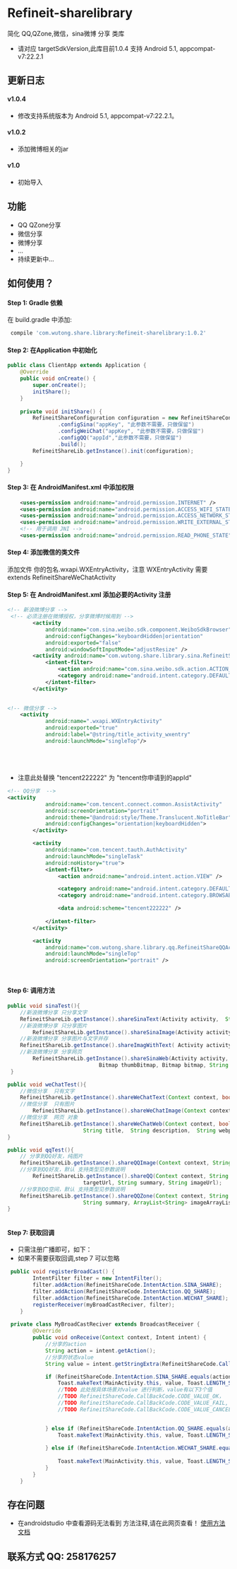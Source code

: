 # Refineit-sharelibrary

简化 QQ,QZone,微信，sina微博 分享 类库
- 请对应 targetSdkVersion,此库目前1.0.4 支持 Android 5.1, appcompat-v7:22.2.1

## 更新日志
#### v1.0.4

- 修改支持系统版本为 Android 5.1, appcompat-v7:22.2.1。

#### v1.0.2

- 添加微博相关的jar
#### v1.0

- 初始导入

## 功能

- QQ QZone分享 
- 微信分享
- 微博分享
- ...
- 持续更新中...


## 如何使用？


#### Step 1: Gradle  依赖

在 build.gradle 中添加:

```groovy
 compile 'com.wutong.share.library:Refineit-sharelibrary:1.0.2'
```

#### Step 2: 在Application 中初始化

```java
public class ClientApp extends Application {
    @Override
    public void onCreate() {
        super.onCreate();
        initShare();
    }
    
    private void initShare() {
        RefineitShareConfiguration configuration = new RefineitShareConfiguration.Builder(this)
                .configSina("appKey", "此参数不需要，只做保留")
                .configWeiChat("appKey", "此参数不需要，只做保留")
                .configQQ("appId","此参数不需要，只做保留")
                .build();
        RefineitShareLib.getInstance().init(configuration);

    }
}

```

#### Step 3: 在 AndroidManifest.xml 中添加权限

```xml
    <uses-permission android:name="android.permission.INTERNET" />
    <uses-permission android:name="android.permission.ACCESS_WIFI_STATE" />
    <uses-permission android:name="android.permission.ACCESS_NETWORK_STATE" />
    <uses-permission android:name="android.permission.WRITE_EXTERNAL_STORAGE" />
    <!-- 用于调用 JNI -->
    <uses-permission android:name="android.permission.READ_PHONE_STATE" />
```

#### Step 4: 添加微信的类文件
添加文件  你的包名.wxapi.WXEntryActivity，注意 WXEntryActivity 需要  extends RefineitShareWeChatActivity 

#### Step 5: 在 AndroidManifest.xml 添加必要的Activity 注册

```xml
<!-- 新浪微博分享 -->
 <!-- 必须注册在微博授权，分享微博时候用到 -->
        <activity
            android:name="com.sina.weibo.sdk.component.WeiboSdkBrowser"
            android:configChanges="keyboardHidden|orientation"
            android:exported="false"
            android:windowSoftInputMode="adjustResize" />
        <activity android:name="com.wutong.share.library.sina.RefineitShareSinaActivity">
            <intent-filter>
                <action android:name="com.sina.weibo.sdk.action.ACTION_SDK_REQ_ACTIVITY" />
                <category android:name="android.intent.category.DEFAULT" />
            </intent-filter>
        </activity>
 
```

```xml
<!-- 微信分享 -->
    <activity
            android:name=".wxapi.WXEntryActivity"
            android:exported="true"
            android:label="@string/title_activity_wxentry"
            android:launchMode="singleTop"/>
		
		
 
```
#### 
- 注意此处替换 "tencent222222" 为  "tencent你申请到的appId"
```xml
<!-- QQ分享  -->
<activity
            android:name="com.tencent.connect.common.AssistActivity"
            android:screenOrientation="portrait"
            android:theme="@android:style/Theme.Translucent.NoTitleBar"
            android:configChanges="orientation|keyboardHidden">
        </activity>

        <activity
            android:name="com.tencent.tauth.AuthActivity"
            android:launchMode="singleTask"
            android:noHistory="true">
            <intent-filter>
                <action android:name="android.intent.action.VIEW" />

                <category android:name="android.intent.category.DEFAULT" />
                <category android:name="android.intent.category.BROWSABLE" />

                <data android:scheme="tencent222222" />
          
            </intent-filter>
        </activity>

        <activity
            android:name="com.wutong.share.library.qq.RefineitShareQQActivity"
            android:launchMode="singleTop"
            android:screenOrientation="portrait" />
		
 
```


#### Step 6: 调用方法
```java
public void sinaTest(){
	//新浪微博分享 只分享文字
	RefineitShareLib.getInstance().shareSinaText(Activity activity,  String content);
	//新浪微博分享 只分享图片
        RefineitShareLib.getInstance().shareSinaImage(Activity activity, Bitmap bitmap);
	//新浪微博分享 分享图片与文字并存
	RefineitShareLib.getInstance().shareImagWithText( Activity activity,  String content, Bitmap bitmap);
	//新浪微博分享 分享网页
        RefineitShareLib.getInstance().shareSinaWeb(Activity activity,  String title,  String description,
                             Bitmap thumbBitmap, Bitmap bitmap, String actionUrl);
 }      
```
```java
public void weChatTest(){
	//微信分享  只有文字
	RefineitShareLib.getInstance().shareWeChatText(Context context, boolean isFriendCircle,  String title) ;
	//微信分享  只有图片
        RefineitShareLib.getInstance().shareWeChatImage(Context context,boolean isFriendCircle, Bitmap bitmap);
	//微信分享  网页 对象
	RefineitShareLib.getInstance().shareWeChatWeb(Context context, boolean isFriendCircle, 
						String title,  String description,  String webpageUrl,Bitmap thumbBitmap);
}		
```
```java
public void qqTest(){
	// 分享到QQ好友，纯图片
	RefineitShareLib.getInstance().shareQQImage(Context context, String localPath) ;
	//分享到QQ好友，默认 支持类型见参数说明
        RefineitShareLib.getInstance().shareQQ(Context context, String title, String 
						targetUrl, String summary, String imageUrl);
	//分享到QQ空间，默认 支持类型见参数说明
	RefineitShareLib.getInstance().shareQQZone(Context context, String title, String targetUrl, 
						String summary, ArrayList<String> imageArrayList);
}
		
```      
#### Step 7: 获取回调
- 只需注册广播即可，如下：
- 如果不需要获取回调,step 7 可以忽略

```java
 public void registerBroadCast() {
        IntentFilter filter = new IntentFilter();
        filter.addAction(RefineitShareCode.IntentAction.SINA_SHARE);
        filter.addAction(RefineitShareCode.IntentAction.QQ_SHARE);
        filter.addAction(RefineitShareCode.IntentAction.WECHAT_SHARE);
        registerReceiver(myBroadCastReciver, filter);
    }
    
 private class MyBroadCastReciver extends BroadcastReceiver {
        @Override
        public void onReceive(Context context, Intent intent) {
            //分享的action
            String action = intent.getAction();
            //分享的状态value
            String value = intent.getStringExtra(RefineitShareCode.CallBackCode.CODE_KEY);

            if (RefineitShareCode.IntentAction.SINA_SHARE.equals(action)) {
                Toast.makeText(MainActivity.this, value, Toast.LENGTH_SHORT).show();
                //TODO 此处按具体场景对value 进行判断，value有以下3个值
                //TODO RefineitShareCode.CallBackCode.CODE_VALUE_OK，
                //TODO RefineitShareCode.CallBackCode.CODE_VALUE_FAIL,
                //TODO RefineitShareCode.CallBackCode.CODE_VALUE_CANCEL


            } else if (RefineitShareCode.IntentAction.QQ_SHARE.equals(action)) {
                Toast.makeText(MainActivity.this, value, Toast.LENGTH_SHORT).show();
                
            } else if (RefineitShareCode.IntentAction.WECHAT_SHARE.equals(action)) {
            
                Toast.makeText(MainActivity.this, value, Toast.LENGTH_SHORT).show();
            }
        }
    }
```  

 

## 存在问题
- 在androidstudio 中查看源码无法看到 方法注释,请在此网页查看！ [使用方法文档](https://github.com/mw258176257/wutong-sharelibrary/blob/master/sharelibrary/src/main/java/com/wutong/share/library/RefineitShareLib.java) 



## 联系方式 QQ: 258176257
